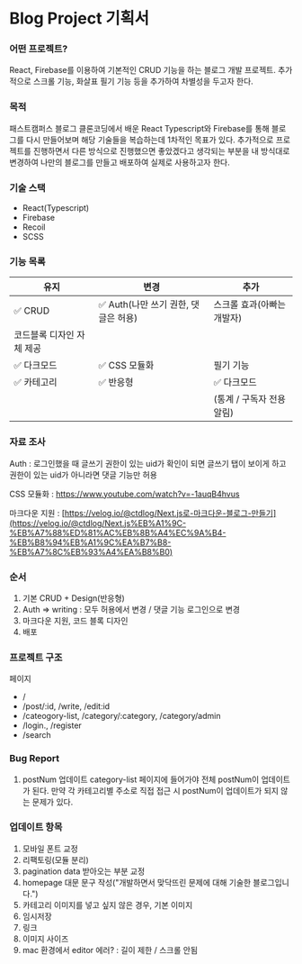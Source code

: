 # Blog Project 기획서

### 어떤 프로젝트?

React, Firebase를 이용하여 기본적인 CRUD 기능을 하는 블로그 개발 프로젝트.
추가적으로 스크롤 기능, 화살표 필기 기능 등을 추가하여 차별성을 두고자 한다.

### 목적

패스트캠퍼스 블로그 클론코딩에서 배운 React Typescript와 Firebase를 통해 블로그를 다시 만들어보며 해당 기술들을 복습하는데 1차적인 목표가 있다. 추가적으로 프로젝트를 진행하면서 다른 방식으로 진행했으면 좋았겠다고 생각되는 부분을 내 방식대로 변경하여 나만의 블로그를 만들고 배포하여 실제로 사용하고자 한다.

### 기술 스택

- React(Typescript)
- Firebase
- Recoil
- SCSS

### 기능 목록

| 유지                      | 변경                                 | 추가                       |
| ------------------------- | ------------------------------------ | -------------------------- |
| ✅ CRUD                   | ✅ Auth(나만 쓰기 권한, 댓글은 허용) | 스크롤 효과(아빠는 개발자) |
| 코드블록 디자인 자체 제공 |
| ✅ 다크모드               | ✅ CSS 모듈화                        | 필기 기능                  |
| ✅ 카테고리               | ✅ 반응형                            | ✅ 다크모드                |
|                           |                                      | (통계 / 구독자 전용 알림)  |

### 자료 조사

Auth : 로그인했을 때 글쓰기 권한이 있는 uid가 확인이 되면 글쓰기 탭이 보이게 하고 권한이 있는 uid가 아니라면 댓글 기능만 허용

CSS 모듈화 : https://www.youtube.com/watch?v=-1auqB4hvus

마크다운 지원 : [https://velog.io/@ctdlog/Next.js로-마크다운-블로그-만들기](https://velog.io/@ctdlog/Next.js%EB%A1%9C-%EB%A7%88%ED%81%AC%EB%8B%A4%EC%9A%B4-%EB%B8%94%EB%A1%9C%EA%B7%B8-%EB%A7%8C%EB%93%A4%EA%B8%B0)

### 순서

1. 기본 CRUD + Design(반응형)
2. Auth ⇒ writing : 모두 허용에서 변경 / 댓글 기능 로그인으로 변경
3. 마크다운 지원, 코드 블록 디자인
4. 배포

### 프로젝트 구조

페이지

- /
- /post/:id, /write, /edit:id
- /cateogory-list, /category/:category, /category/admin
- /login., /register
- /search

### Bug Report

1. postNum 업데이트
   category-list 페이지에 들어가야 전체 postNum이 업데이트가 된다.
   만약 각 카테고리별 주소로 직접 접근 시 postNum이 업데이트가 되지 않는 문제가 있다.

### 업데이트 항목

1. 모바일 폰트 교정
2. 리팩토링(모듈 분리)
3. pagination data 받아오는 부분 교정
4. homepage 대문 문구 작성("개발하면서 맞닥뜨린 문제에 대해 기술한 블로그입니다.")
5. 카테고리 이미지를 넣고 싶지 않은 경우, 기본 이미지
6. 임시저장
7. 링크
8. 이미지 사이즈
9. mac 환경에서 editor 에러? : 길이 제한 / 스크롤 안됨
